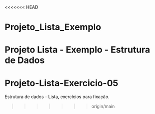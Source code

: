 <<<<<<< HEAD
# Projeto_Lista_Exemplo
Projeto Lista - Exemplo -  Estrutura de Dados
=======
# Projeto-Lista-Exercicio-05
Estrutura de dados - Lista, exercícios para fixação.
>>>>>>> origin/main
